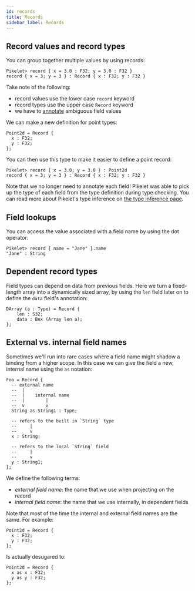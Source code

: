 ```yaml
---
id: records
title: Records
sidebar_label: Records
---
```


## Record values and record types

You can group together multiple values by using records:

```pikelet-repl
Pikelet> record { x = 3.0 : F32; y = 3.0 : F32 }
record { x = 3; y = 3 } : Record { x : F32; y : F32 }
```

Take note of the following:

- record values use the lower case `record` keyword
- record types use the upper case `Record` keyword
- we have to [annotate](#type-annotations) ambiguous field values

We can make a new definition for point types:

```pikelet
Point2d = Record {
  x : F32;
  y : F32;
};
```

You can then use this type to make it easier to define a point record:

```pikelet-repl
Pikelet> record { x = 3.0; y = 3.0 } : Point2d
record { x = 3; y = 3 } : Record { x : F32; y : F32 }
```

Note that we no longer need to annotate each field! Pikelet was able to pick up
the type of each field from the type definition during type checking. You can
read more about Pikelet's type inference on [the type inference page](./type-inference).

## Field lookups

You can access the value associated with a field name by using the dot operator:

```pikelet-repl
Pikelet> record { name = "Jane" }.name
"Jane" : String
```

## Dependent record types

Field types can depend on data from previous fields. Here we turn a
fixed-length array into a dynamically sized array, by using the `len` field
later on to define the `data` field's annotation:

```pikelet
DArray (a : Type) = Record {
    len : S32;
    data : Box (Array len a);
};
```

## External vs. internal field names

Sometimes we'll run into rare cases where a field name might shadow a binding
from a higher scope. In this case we can give the field a new, internal name
using the `as` notation:

```pikelet
Foo = Record {
  -- external name
  --  |
  --  |    internal name
  --  |        |
  --  v        v
  String as String1 : Type;

  -- refers to the built in `String` type
  --     |
  --     v
  x : String;

  -- refers to the local `String` field
  --     |
  --     v
  y : String1;
};
```

We define the following terms:

- _external field name_: the name that we use when projecting on the record
- _internal field name_: the name that we use internally, in dependent fields

Note that most of the time the internal and external field names are the same.
For example:

```pikelet
Point2d = Record {
  x : F32;
  y : F32;
};
```

Is actually desugared to:

```pikelet
Point2d = Record {
  x as x : F32;
  y as y : F32;
};
```
